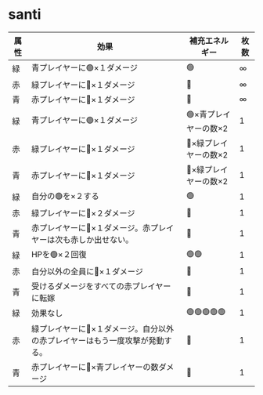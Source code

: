 # santi

| 属性 | 効果 | 補充エネルギー | 枚数 |
|------|------|----------------|------|
| 緑 | 青プレイヤーに🟢×１ダメージ | 🟢 | ∞ |
| 赤 | 緑プレイヤーに🔴×１ダメージ | 🔴 | ∞ |
| 青 | 赤プレイヤーに🔵×１ダメージ | 🔵 | ∞ |
| 緑 | 青プレイヤーに🟢×１ダメージ | 🟢×青プレイヤーの数×2 | 1 |
| 赤 | 緑プレイヤーに🔴×１ダメージ | 🔴×緑プレイヤーの数×2 | 1 |
| 青 | 赤プレイヤーに🔵×１ダメージ | 🔵×緑プレイヤーの数×2 | 1 |
| 緑 | 自分の🟢を×２する | 🟢 | 1 |
| 赤 | 緑プレイヤーに🔴×２ダメージ | 🔴 | 1 |
| 青 | 赤プレイヤーに🔵×１ダメージ。赤プレイヤーは次も赤しか出せない。 | 🔵 | 1 |
| 緑 | HPを🟢×２回復 | 🟢🟢 | 1 |
| 赤 | 自分以外の全員に🔴×１ダメージ | 🔴 | 1 |
| 青 | 受けるダメージをすべての赤プレイヤーに転嫁 | 🔵 | 1 |
| 緑 | 効果なし | 🟢🟢🟢🟢🟢 | 1 |
| 赤 | 緑プレイヤーに🔴×１ダメージ。自分以外の赤プレイヤーはもう一度攻撃が発動する。 | 🔴 | 1 |
| 青 | 赤プレイヤーに🔵×青プレイヤーの数ダメージ | 🔵 | 1 |
